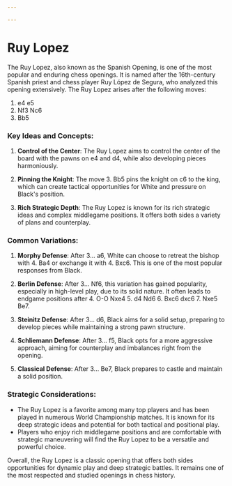 ```yaml
---

---
```

# Ruy Lopez

The Ruy Lopez, also known as the Spanish Opening, is one of the most popular and enduring chess openings. It is named after the 16th-century Spanish priest and chess player Ruy López de Segura, who analyzed this opening extensively. The Ruy Lopez arises after the following moves:

1. e4 e5
2. Nf3 Nc6
3. Bb5

### Key Ideas and Concepts:

1. **Control of the Center**: The Ruy Lopez aims to control the center of the board with the pawns on e4 and d4, while also developing pieces harmoniously.

2. **Pinning the Knight**: The move 3. Bb5 pins the knight on c6 to the king, which can create tactical opportunities for White and pressure on Black's position.

3. **Rich Strategic Depth**: The Ruy Lopez is known for its rich strategic ideas and complex middlegame positions. It offers both sides a variety of plans and counterplay.

### Common Variations:

1. **Morphy Defense**: After 3... a6, White can choose to retreat the bishop with 4. Ba4 or exchange it with 4. Bxc6. This is one of the most popular responses from Black.

2. **Berlin Defense**: After 3... Nf6, this variation has gained popularity, especially in high-level play, due to its solid nature. It often leads to endgame positions after 4. O-O Nxe4 5. d4 Nd6 6. Bxc6 dxc6 7. Nxe5 Be7.

3. **Steinitz Defense**: After 3... d6, Black aims for a solid setup, preparing to develop pieces while maintaining a strong pawn structure.

4. **Schliemann Defense**: After 3... f5, Black opts for a more aggressive approach, aiming for counterplay and imbalances right from the opening.

5. **Classical Defense**: After 3... Be7, Black prepares to castle and maintain a solid position.

### Strategic Considerations:

- The Ruy Lopez is a favorite among many top players and has been played in numerous World Championship matches. It is known for its deep strategic ideas and potential for both tactical and positional play.
- Players who enjoy rich middlegame positions and are comfortable with strategic maneuvering will find the Ruy Lopez to be a versatile and powerful choice.

Overall, the Ruy Lopez is a classic opening that offers both sides opportunities for dynamic play and deep strategic battles. It remains one of the most respected and studied openings in chess history.